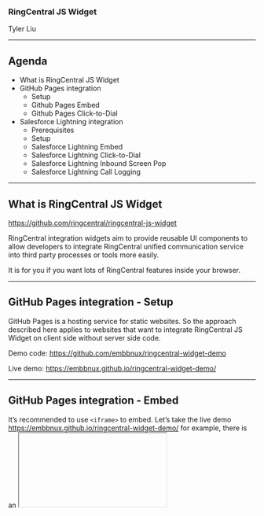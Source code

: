 ### RingCentral JS Widget

Tyler Liu

---

## Agenda

* What is RingCentral JS Widget
* GitHub Pages integration
  * Setup
  * Github Pages Embed
  * Github Pages Click-to-Dial
* Salesforce Lightning integration
  * Prerequisites
  * Setup
  * Salesforce Lightning Embed
  * Salesforce Lightning Click-to-Dial
  * Salesforce Lightning Inbound Screen Pop
  * Salesforce Lightning Call Logging

---

## What is RingCentral JS Widget

https://github.com/ringcentral/ringcentral-js-widget

RingCentral integration widgets aim to provide reusable UI components to allow developers to integrate RingCentral unified communication service into third party processes or tools more easily.

It is for you if you want lots of RingCentral features inside your browser.

---

## GitHub Pages integration - Setup

GitHub Pages is a hosting service for static websites. So the approach described here applies to websites that want to integrate RingCentral JS Widget on client side without server side code.

Demo code: https://github.com/embbnux/ringcentral-widget-demo

Live demo: https://embbnux.github.io/ringcentral-widget-demo/

---

## GitHub Pages integration - Embed

It’s recommended to use `<iframe>` to embed.
Let’s take the live demo 
https://embbnux.github.io/ringcentral-widget-demo/ for example, there is an <iframe> and its source is https://embbnux.github.io/ringcentral-widget-demo/app.html

Recommended size for the iframe is 300px * 500px.

Sample code:

```html
<iframe id="rc-phone-iframe" width="300" height="500" src="https://embbnux.github.io/ringcentral-widget-demo/app.html"></iframe>
```

---

## GitHub Pages integration - Click-to-Dial

The website and the embedded iframe communicate via Window.postMessage().

Simply post a message to the iframe to trigger Click-to-Dial:

`<a href="#" onClick="callNumber('123-456-78')">123-456-78</a>`

```js
function callNumber(number) {
    document.querySelector("#rc-phone-iframe").contentWindow.postMessage({
        type: 'rc-adapter-new-call',
        phoneNumber: number,
        toCall: true,
    }, '*');
}
```

---

## Salesforce Lightning integration - Prerequisites

Salesforce developer account: https://developer.salesforce.com/signup

Knowledge of VisualForce: https://trailhead.salesforce.com/projects/quickstart-visualforce

Knowledge of Apex: https://trailhead.salesforce.com/modules/apex_database

Knowledge of Salesforce Call Center: https://trailhead.salesforce.com/modules/service_call

---

## Salesforce Lightning integration - Setup

Login your Salesforce developer account: https://login.salesforce.com/

Create a call center by importing the following definition file:

```xml
<callCenter>
  <section sortOrder="0" name="reqGeneralInfo" label="General Information">
    <item sortOrder="0" name="reqInternalName" label="Internal Name">RingCentralAdapterOpenCTI</item>
    <item sortOrder="1" name="reqDisplayName" label="Display Name">RingCentral Call Center Adapter Open CTI</item>
    <item sortOrder="2" name="reqAdapterUrl" label="CTI Adapter URL">/apex/RCPhone</item>
    <item sortOrder="3" name="reqUseApi" label="Use CTI API">true</item>
    <item sortOrder="4" name="reqSoftphoneHeight" label="Softphone Height">550</item>
    <item sortOrder="5" name="reqSoftphoneWidth" label="Softphone Width">300</item>
    <item sortOrder="6" name="reqSalesforceCompatibilityMode" label="Salesforce Compatibility Mode">Lightning</item>
  </section>
</callCenter>
```

Add the current user to call center.

---

## Salesforce Lightning integration - Embed

Create a VisualForce page named RCPhone:

<apex:page>
    <style>
        .hasMotif {
            margin : 0px;
        }
    </style>
    <apex:iframe src="https://embbnux.github.io/ringcentral-widget-demo/app.html" height="500" width="300" frameborder="false"/>
</apex:page>

Create new Salesforce app, add a Open CTI Softphone to its utility bar. Launch this app and verify that there is an embedded phone in the utility bar.

---

## Salesforce Lightning integration - Click-to-Dial

```html
<script src="/support/api/40.0/lightning/opencti_min.js"></script>
  <script>
        function postMessage(data) {
            document.getElementsByTagName('iframe')[0].contentWindow.postMessage(data, '*');
        }  
        sforce.opencti.enableClickToDial();
        sforce.opencti.onClickToDial({
            listener: function(result) {
                postMessage({
                    type: 'rc-adapter-new-call',
                    phoneNumber: result.number,
                    toCall: true,
                });
                sforce.opencti.setSoftphonePanelVisibility({ visible: true });
            }
        });
   </script>
```

## Salesforce Lightning integration - Inbound Screen Pop - 1

Create an Apex class named “RCPhoneHelper”:

  global class RCPhoneHelper {
    webService static Contact searchContact(String phone) {
        List<List<SObject>> l = [FIND :phone IN PHONE FIELDS RETURNING Contact(Id limit 1)];
        if(l.size() > 0 && l[0].size() > 0) {
            return (Contact)l[0][0];
        }
        return null;
    }
}

---

Salesforce Lightning integration - Inbound Screen Pop - 2

function receiveMessage(event) {
    if(event.data.type === 'rc-call-ring-notify') {
        sforce.opencti.setSoftphonePanelVisibility({ visible: true });
        sforce.opencti.runApex({ apexClass: 'RCPhoneHelper', methodName: 'searchContact', methodParams: 'phone=' + event.data.call.from,
            callback: function(response) {
                if(response.success == true) {
                    var contactId = response.returnValue.runApex.Id;
                    if(contactId !== null) {
                        sforce.opencti.screenPop({
                            type: sforce.opencti.SCREENPOP_TYPE.SOBJECT,
                            params: { recordId: contactId }
                        });
                    }
                }
            } 
        });
    } 
}
window.addEventListener("message", receiveMessage, false);

---

## Salesforce Lightning integration - Call Logging - 1

Add an Apex method to RCPhoneHelper class:

```js
webService static void logACall(string contactId, Integer duration, String fromNumber, String toNumber) {
        Task t = new Task(
            ActivityDate = date.today(),
            CallDurationInSeconds = duration,
            CallType = 'Inbound',
            Description = 'From: ' + fromNumber + '\nTo: ' + toNumber + '\nDuration: ' + duration + ' seconds',
            Status = 'Completed',
            Subject = 'Call log',
            TaskSubtype = 'Call',
            Type = 'Call',
            WhoId = contactId   
        );             
        insert t;
    }
```

---

## Salesforce Lightning integration - Call Logging - 2

```js
              else if (event.data.type === 'rc-call-end-notify') {
                if(event.data.call.startTime !== null) {
                    sforce.opencti.runApex({ apexClass: 'RCPhoneHelper', methodName: 'searchContact', methodParams: 'phone=' + event.data.call.from,
                        callback: function(response) {
                            if(response.success == true) {
                                var contactId = response.returnValue.runApex.Id;
                                if(contactId !== null) {
                                     sforce.opencti.runApex({ apexClass: 'RCPhoneHelper', methodName: 'logACall',  methodParams: 'contactId=' + contactId 
                                         + '&duration=' + Math.round((event.data.call.endTime - event.data.call.startTime) / 1000) 
                                         + '&fromNumber=' + event.data.call.from 
                                         + '&toNumber=' + event.data.call.to,
                                        callback: function(rr) {  console.log(rr); }
                                     });
                                }
                            }
                        } 
                    });
                }
            }
```

